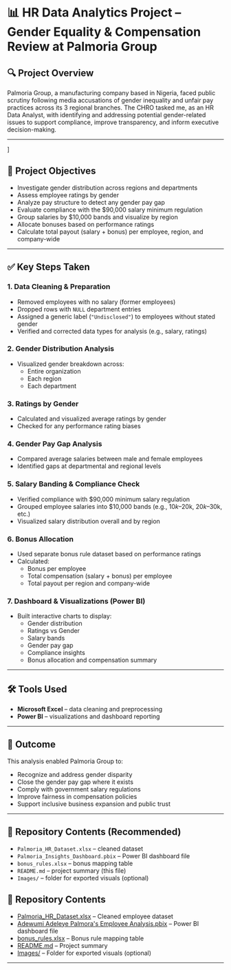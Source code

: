 # 📊 HR Data Analytics Project – Gender Equality & Compensation Review at Palmoria Group

## 🔍 Project Overview

Palmoria Group, a manufacturing company based in Nigeria, faced public scrutiny following media accusations of gender inequality and unfair pay practices across its 3 regional branches. The CHRO tasked me, as an HR Data Analyst, with identifying and addressing potential gender-related issues to support compliance, improve transparency, and inform executive decision-making.

---
]
## 🎯 Project Objectives

- Investigate gender distribution across regions and departments  
- Assess employee ratings by gender  
- Analyze pay structure to detect any gender pay gap  
- Evaluate compliance with the $90,000 salary minimum regulation  
- Group salaries by $10,000 bands and visualize by region  
- Allocate bonuses based on performance ratings  
- Calculate total payout (salary + bonus) per employee, region, and company-wide  

---

## ✅ Key Steps Taken

### 1. Data Cleaning & Preparation
- Removed employees with no salary (former employees)  
- Dropped rows with `NULL` department entries  
- Assigned a generic label (`"Undisclosed"`) to employees without stated gender  
- Verified and corrected data types for analysis (e.g., salary, ratings)

### 2. Gender Distribution Analysis
- Visualized gender breakdown across:
  - Entire organization  
  - Each region  
  - Each department  

### 3. Ratings by Gender
- Calculated and visualized average ratings by gender  
- Checked for any performance rating biases  

### 4. Gender Pay Gap Analysis
- Compared average salaries between male and female employees  
- Identified gaps at departmental and regional levels  

### 5. Salary Banding & Compliance Check
- Verified compliance with $90,000 minimum salary regulation  
- Grouped employee salaries into $10,000 bands (e.g., $10k–$20k, $20k–$30k, etc.)  
- Visualized salary distribution overall and by region  

### 6. Bonus Allocation
- Used separate bonus rule dataset based on performance ratings  
- Calculated:
  - Bonus per employee  
  - Total compensation (salary + bonus) per employee  
  - Total payout per region and company-wide  

### 7. Dashboard & Visualizations (Power BI)
- Built interactive charts to display:
  - Gender distribution  
  - Ratings vs Gender  
  - Salary bands  
  - Gender pay gap  
  - Compliance insights  
  - Bonus allocation and compensation summary  

---

## 🛠 Tools Used

- **Microsoft Excel** – data cleaning and preprocessing  
- **Power BI** – visualizations and dashboard reporting  

---

## 📌 Outcome

This analysis enabled Palmoria Group to:
- Recognize and address gender disparity  
- Close the gender pay gap where it exists  
- Comply with government salary regulations  
- Improve fairness in compensation policies  
- Support inclusive business expansion and public trust  

---

## 📁 Repository Contents (Recommended)

- `Palmoria_HR_Dataset.xlsx` – cleaned dataset  
- `Palmoria_Insights_Dashboard.pbix` – Power BI dashboard file  
- `bonus_rules.xlsx` – bonus mapping table  
- `README.md` – project summary (this file)  
- `Images/` – folder for exported visuals (optional)


## 📁 Repository Contents

- [Palmoria_HR_Dataset.xlsx](https://github.com/ADEWUMI00777/Palmoria-HR-Analytics-Project/blob/main/Palmoria_HR_Dataset.xlsx) – Cleaned employee dataset  
- [Adewumi Adeleye Palmora's Employee Analysis.pbix](https://github.com/ADEWUMI00777/Palmoria-HR-Analytics-Project/blob/main/Adewumi%20Adeleye%20Palmora%27s%20Employee%20Analysis.pbix) – Power BI dashboard file  
- [bonus_rules.xlsx](https://github.com/ADEWUMI00777/Palmoria-HR-Analytics-Project/blob/main/bonus_rules.xlsx) – Bonus rule mapping table  
- [README.md](https://github.com/ADEWUMI00777/Palmoria-HR-Analytics-Project/blob/main/README.md) – Project summary  
- [Images/](https://github.com/ADEWUMI00777/Palmoria-HR-Analytics-Project/tree/main/Images) – Folder for exported visuals (optional)





---



